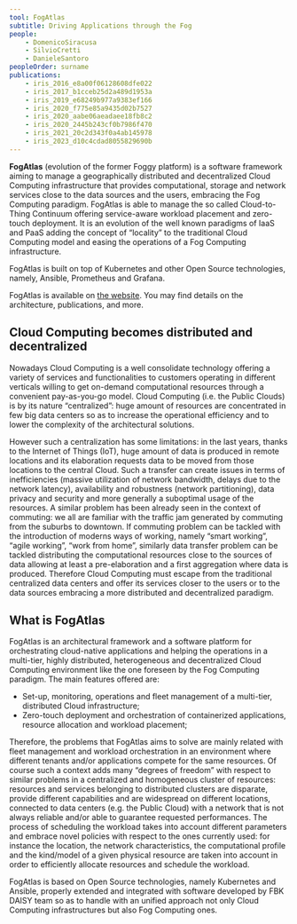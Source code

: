 ```yaml
---
tool: FogAtlas 
subtitle: Driving Applications through the Fog
people: 
    - DomenicoSiracusa
    - SilvioCretti
    - DanieleSantoro
peopleOrder: surname 
publications: 
    - iris_2016_e8a00f06128608dfe022
    - iris_2017_b1cceb25d2a489d1953a
    - iris_2019_e68249b977a9383ef166
    - iris_2020_f775e85a9435d02b7527
    - iris_2020_aabe06aeadaee18fb8c2
    - iris_2020_2445b243cf0b7986f470
    - iris_2021_20c2d343f0a4ab145978
    - iris_2023_d10c4cdad8055829690b
---
```


**FogAtlas** (evolution of the former Foggy platform) is a software framework aiming to manage a geographically distributed and decentralized Cloud Computing infrastructure that provides computational, storage and network services close to the data sources and the users, embracing the Fog Computing paradigm. FogAtlas is able to manage the so called Cloud-to-Thing Continuum offering service-aware workload placement and zero-touch deployment. It is an evolution of the well known paradigms of IaaS and PaaS adding the concept of “locality” to the traditional Cloud Computing model and easing the operations of a Fog Computing infrastructure.

FogAtlas is built on top of Kubernetes and other Open Source technologies, namely, Ansible, Prometheus and Grafana.

FogAtlas is available on [the website](https://fogatlas.fbk.eu/home). You may find details on the architecture, publications, and more.

## Cloud Computing becomes distributed and decentralized

Nowadays Cloud Computing is a well consolidate technology offering a variety of services and functionalities to customers operating in different verticals willing to get on-demand computational resources through a convenient pay-as-you-go model. Cloud Computing (i.e. the Public Clouds) is by its nature “centralized”: huge amount of resources are concentrated in few big data centers so as to increase the operational efficiency and to lower the complexity of the architectural solutions.  

However such a centralization has some limitations: in the last years, thanks to the Internet of Things (IoT), huge amount of data is produced in remote locations and its elaboration requests data to be moved from those locations to the central Cloud. Such a transfer can create issues in terms of inefficiencies (massive utilization of network bandwidth, delays due to the network latency), availability and robustness (network partitioning), data privacy and security and more generally a suboptimal usage of the resources. A similar problem has been already seen in the context of commuting: we all are familiar with the traffic jam generated by commuting from the suburbs to downtown.  If commuting problem can be tackled with the introduction of moderns ways of working, namely “smart working”, “agile working”, “work from home”, similarly data transfer problem can be tackled distributing the computational resources close to the sources of data allowing at least a pre-elaboration and a first aggregation where data is produced. Therefore Cloud Computing must escape from the traditional centralized data centers and offer its services closer to the users or to the data sources embracing a more distributed and decentralized paradigm.

## What is FogAtlas

FogAtlas is an architectural framework and a software platform for orchestrating cloud-native applications and helping the operations in a multi-tier, highly distributed, heterogeneous and decentralized Cloud Computing environment like the one foreseen by the Fog Computing paradigm. The main features offered are:

- Set-up, monitoring, operations and fleet management of a multi-tier, distributed Cloud infrastructure;
- Zero-touch deployment and orchestration of containerized applications, resource allocation and workload placement;

Therefore, the problems that FogAtlas aims to solve are mainly related with fleet management and workload orchestration in an environment where different tenants and/or applications compete for the same resources. Of course such a context adds many “degrees of freedom” with respect to similar problems in a centralized and homogeneous cluster of resources: resources and services belonging to distributed clusters are disparate, provide different capabilities and are widespread on different locations, connected to data centers (e.g. the Public Cloud) with a network that is not always reliable and/or able to guarantee requested performances. The process of scheduling the workload takes into account different parameters and embrace novel policies with respect to the ones currently used: for instance the location, the network characteristics, the computational profile and the kind/model of a given physical resource are taken into account in order to efficiently allocate resources and schedule the workload.

FogAtlas is based on Open Source technologies, namely Kubernetes and Ansible, properly extended and integrated with software developed by FBK DAISY team so as to handle with an unified approach not only Cloud Computing infrastructures but also Fog Computing ones.